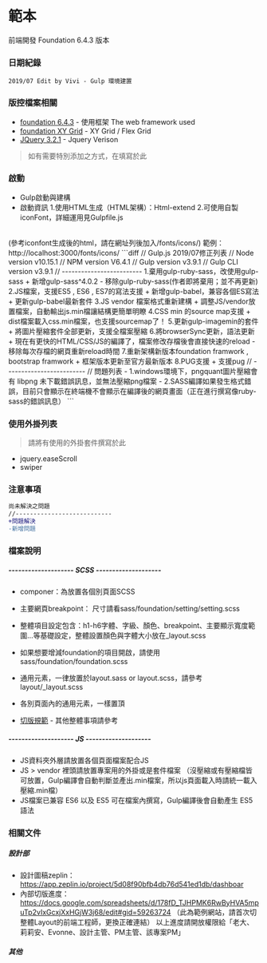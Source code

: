 # 範本 #
 前端開發 Foundation 6.4.3 版本 

### 日期紀錄 ###
```
2019/07 Edit by Vivi - Gulp 環境建置
```

### 版控檔案相關 ###

* [foundation 6.4.3](https://foundation.zurb.com) - 使用框架 The web framework used
* [foundation XY Grid](https://foundation.zurb.com/sites/docs/xy-grid.html) - XY Grid / Flex Grid
* [JQuery 3.2.1](https://code.jquery.com/jquery/) - Jquery Verison
>如有需要特別添加之方式，在填寫於此

### 啟動 ###
* Gulp啟動與建構
* 啟動資訊
1.使用HTML生成（HTML架構）：Html-extend
2.可使用自製 iconFont，詳細運用見Gulpfile.js
<br>
(參考iconfont生成後的html，請在網址列後加入/fonts/icons/)
範例：http://localhost:3000/fonts/icons/
```diff
// Gulp.js 2019/07修正列表
// Node version v10.15.1
// NPM version V6.4.1
// Gulp version v3.9.1
// Gulp CLI version v3.9.1
// -------------------------
1.棄用gulp-ruby-sass，改使用gulp-sass
+	新增gulp-sass^4.0.2
-	移除gulp-ruby-sass(作者即將棄用；並不再更新)
2.JS檔案，支援ES5 , ES6 , ES7的寫法支援
+	新增gulp-babel，兼容各個ES寫法
+ 更新gulp-babel最新套件
3.JS vendor 檔案格式重新建構
+	調整JS/vendor放置檔案，自動輸出js.min檔讓結構更簡單明瞭
4.CSS min 的source map支援
+	dist檔案載入css.min檔案，也支援sourcemap了！
5.更新gulp-imagemin的套件
+	將圖片壓縮套件全部更新，支援全檔案壓縮
6.將browserSync更新，語法更新
+	現在有更快的HTML/CSS/JS的編譯了，檔案修改存檔後會直接快速的reload
-	移除每次存檔的網頁重新reload時間
7.重新架構新版本foundation framwork , bootstrap framwork
+	框架版本更新至官方最新版本
8.PUG支援
+	支援pug
// -------------------------
// 問題列表
- 1.windows環境下，pngquant圖片壓縮會有 libpng 未下載錯誤訊息，並無法壓縮png檔案
- 2.SASS編譯如果發生格式錯誤，目前只會顯示在終端機不會顯示在編譯後的網頁畫面（正在進行撰寫像ruby-sass的錯誤訊息）
```


### 使用外掛列表 ###
>請將有使用的外掛套件撰寫於此
* jquery.easeScroll
* swiper

### 注意事項 ###

```diff
尚未解決之問題
//---------------------------
+問題解決
-新增問題
```


### 檔案說明 ###
##### --------------------  SCSS -------------------- ##### 
* componer：為放置各個別頁面SCSS
* 主要網頁breakpoint：
尺寸請看sass/foundation/setting/setting.scss

* 整體項目設定包含：h1-h6字體、字級、顏色、breakpoint、主要顯示寬度範圍...等基礎設定，整體設置顏色與字體大小放在_layout.scss
* 如果想要增減foundation的項目開啟，請使用sass/foundation/foundation.scss
* 通用元素，一律放置於layout.sass or layout.scss，請參考layout/_layout.scss
* 各別頁面內的通用元素，一樣置頂
* [切版規範](https://drive.google.com/open?id=0B-95R-GtK6XNM1dVZlVlS2xnSEVTS0Z5YnRJZllwa1d1LUJv) - 其他整體事項請參考



##### -------------------- JS -------------------- #####
* JS資料夾外層請放置各個頁面檔案配合JS
* JS > vendor 裡頭請放置專案用的外掛或是套件檔案
（沒壓縮或有壓縮檔皆可放置，Gulp編譯會自動判斷並產出.min檔案，所以js頁面載入時請統一載入壓縮.min檔）
* JS檔案已兼容 ES6 以及 ES5 可在檔案內撰寫，Gulp編譯後會自動產生 ES5 語法


### 相關文件 ###

##### 設計部 #####
* 設計圖稿zeplin：https://app.zeplin.io/project/5d08f90bfb4db76d541ed1db/dashboar
* 內部切版進度：https://docs.google.com/spreadsheets/d/178fD_TJHPMK6RwByHVA5mpuTp2vIxGcxjXxHGjW3j68/edit#gid=59263724
（此為範例網站，請首次切整體Layout的前端工程師，更換正確連結）
以上進度請開放權限給「老大、莉莉安、Evonne、設計主管、PM主管、該專案PM」


##### 其他 #####
